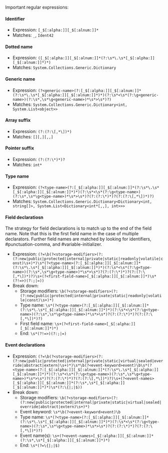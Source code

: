 Important regular expressions:

#### Identifier

* Expression: `[_$[:alpha:]][_$[:alnum:]]*`
* Matches: `_`, `Ident42`

#### Dotted name

* Expression: `([_$[:alpha:]][_$[:alnum:]]*(?:\s*\.\s*[_$[:alpha:]][_$[:alnum:]]*)*)`
* Matches: `System.Collections.Generic.Dictionary`

#### Generic name

* Expression: `(?<generic-name>(?:[_$[:alpha:]][_$[:alnum:]]*(?:\s*\.\s*[_$[:alpha:]][_$[:alnum:]]*)*)(?:\s*<\s*(?:\g<generic-name>)(?:\s*,\s*\g<generic-name>)*\s*>\s*)?)`
* Matches: `System.Collections.Generic.Dictionary<int, System.List<object>>`

#### Array suffix

* Expression: `(?:(?:\[,*\])*)`
* Matches: `[][,][,,]`

#### Pointer suffix

* Expression: `(?:(?:\*)*)?`
* Matches: `int*`

#### Type name

* Expression: `(?<type-name>(?:[_$[:alpha:]][_$[:alnum:]]*(?:\s*\.\s*[_$[:alpha:]][_$[:alnum:]]*)*)(?:\s*<\s*(?:\g<type-name>)(?:\s*,\s*\g<type-name>)*\s*>\s*)?(?:(?:\*)*)?(?:(?:\[,*\])*)?)`
* Matches: `System.Collections.Generic.Dictionary<Dictionary<int, string[]>, System.List<Dictionary<int*[,,], int>>>`

#### Field declaratiosn

The strategy for field declarations is to match up to the end of the field name. Note that this is the first field name in the case of multiple declarators.
Further field names are matched by looking for identifiers, #punctuation-comma, and #variable-initializer.

* Expression: `(?=\b(?<storage-modifiers>(?:(?:new|public|protected|internal|private|static|readonly|volatile|const)\s+)*)\s*(?<type-name>(?:[_$[:alpha:]][_$[:alnum:]]*(?:\s*\.\s*[_$[:alpha:]][_$[:alnum:]]*)*)(?:\s*<\s*(?:\g<type-name>)(?:\s*,\s*\g<type-name>)*\s*>\s*)?(?:(?:\*)*)?(?:(?:\[,*\])*)?)\s+(?<first-field-name>[_$[:alpha:]][_$[:alnum:]]*)\s*(?!=>)(?:;|=))`
* Break down:
    * Storage modifiers: `\b(?<storage-modifiers>(?:(?:new|public|protected|internal|private|static|readonly|volatile|const)\s+)*)`
    * Type name: `\s*(?<type-name>(?:[_$[:alpha:]][_$[:alnum:]]*(?:\s*\.\s*[_$[:alpha:]][_$[:alnum:]]*)*)(?:\s*<\s*(?:\g<type-name>)(?:\s*,\s*\g<type-name>)*\s*>\s*)?(?:(?:\*)*)?(?:(?:\[,*\])*)?)`
    * First field name: `\s+(?<first-field-name>[_$[:alpha:]][_$[:alnum:]]*)*)`
    * End: `\s*(?!=>)(?:;|=)`

#### Event declarations

* Expression: `(?=\b(?<storage-modifiers>(?:(?:new|public|protected|internal|private|static|virtual|sealed|override|abstract|extern)\s+)*)\s*\b(?<event-keyword>event)\b\s*(?<type-name>(?:[_$[:alpha:]][_$[:alnum:]]*(?:\s*\.\s*[_$[:alpha:]][_$[:alnum:]]*)*)(?:\s*<\s*(?:\g<type-name>)(?:\s*,\s*\g<type-name>)*\s*>\s*)?(?:(?:\*)*)?(?:(?:\[,*\])*)?)\s+(?<event-names>[_$[:alpha:]][_$[:alnum:]]*(?:\s*,\s*[_$[:alpha:]][_$[:alnum:]]*)*)\s*(?:\{|;|$))`
* Break down:
    * Storage modifiers: `\b(?<storage-modifiers>(?:(?:new|public|protected|internal|private|static|virtual|sealed|override|abstract|extern)\s+)*)`
    * Event keyword: `\s*\b(?<event-keyword>event)\b`
    * Type name: `\s*(?<type-name>(?:[_$[:alpha:]][_$[:alnum:]]*(?:\s*\.\s*[_$[:alpha:]][_$[:alnum:]]*)*)(?:\s*<\s*(?:\g<type-name>)(?:\s*,\s*\g<type-name>)*\s*>\s*)?(?:(?:\*)*)?(?:(?:\[,*\])*)?)`
    * Event name(s): `\s+(?<event-names>[_$[:alpha:]][_$[:alnum:]]*(?:\s*,\s*[_$[:alpha:]][_$[:alnum:]]*)*)`
    * End: `\s*(?=\{|;|$)`
